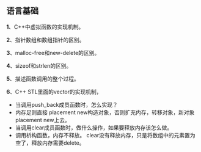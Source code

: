 ## 语言基础

**1**、C++中虚拟函数的实现机制。

**2**、指针数组和数组指针的区别。

**3**、malloc-free和new-delete的区别。

**4**、sizeof和strlen的区别。

**5**、描述函数调用的整个过程。

**6**、C++ STL里面的vector的实现机制，
 - 当调用push_back成员函数时，怎么实现？
- 内存足则直接 placement new构造对象，否则扩充内存，转移对象，新对象placement new上去。
 - 当调用clear成员函数时，做什么操作，如果要释放内存该怎么做。
- 调用析构函数，内存不释放。 clear没有释放内存，只是将数组中的元素置为空了，释放内存需要delete。



